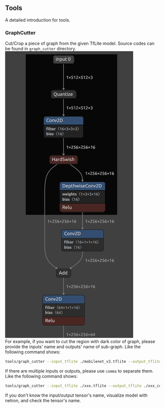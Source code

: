 ## Tools
A detailed introduction for tools.
### GraphCutter
Cut/Crop a piece of graph from the given TfLite model. Source codes can be found in `graph_cutter` directory.<br/>
![GraphCutter Example](../images/cutter_example.png)<br/>
For example, if you want to cut the region with dark color of graph, please provide the inputs' name and outputs' name of sub-graph.
Like the following command shows:
```bash
tools/graph_cutter --input_tflite ./mobilenet_v3.tflite --output_tflite ./xxx.tflite --from "input" --to "MobilenetV3/depthwise/Relu;Output"
```
If there are multiple inputs or outputs, please use `comma` to separate them. Like the following command shows:
```bash
tools/graph_cutter --input_tflite ./xxx.tflite --output_tflite ./xxx_cut.tflite --from "input_1,input_2" --to "output_1,output_2"
```
If you don't know the input/output tensor's name, visualize model with netron, and check the tensor's name.
